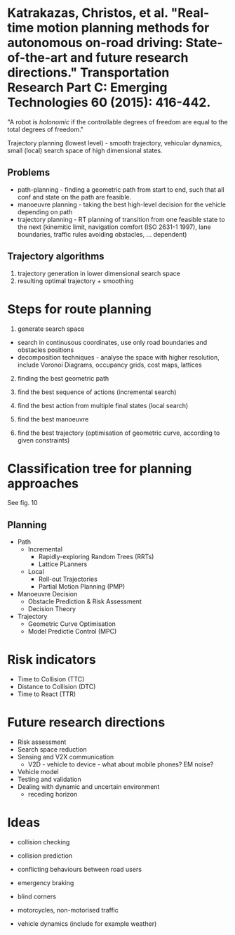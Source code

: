 # Katrakazas, Christos, et al. "Real-time motion planning methods for autonomous on-road driving: State-of-the-art and future research directions." Transportation Research Part C: Emerging Technologies 60 (2015): 416-442.

"A robot is *holonomic* if the controllable degrees of freedom are equal to the
total degrees of freedom."

Trajectory planning (lowest level) - smooth trajectory, vehicular dynamics,
small (local) search space of high dimensional states.

## Problems
* path-planning - finding a geometric path from start to end, such that all
  conf and state on the path are feasible.
* manoeuvre planning - taking the best high-level decision for the vehicle
  depending on path
* trajectory planning - RT planning of transition from one feasible state to
  the next (kinemitic limit, navigation comfort (ISO 2631-1 1997), lane
  boundaries, traffic rules avoiding obstacles, ... dependent)

## Trajectory algorithms
1. trajectory generation in lower dimensional search space
2. resulting optimal trajectory + smoothing

# Steps for route planning
1. generate search space

  * search in continusous coordinates, use only road boundaries and obstacles
    positions
  * decomposition techniques - analyse the space with higher resolution, include
    Voronoi Diagrams, occupancy grids, cost maps, lattices

2. finding the best geometric path

  1. find the best sequence of actions (incremental search)
  2. find the best action from multiple final states (local search)

3. find the best manoeuvre
4. find the best trajectory (optimisation of geometric curve, according to
   given constraints)

# Classification tree for planning approaches
See fig. 10

## Planning
* Path
  * Incremental
    * Rapidly-exploring Random Trees (RRTs)
    * Lattice PLanners
  * Local
    * Roll-out Trajectories
    * Partial Motion Planning (PMP)
* Manoeuvre Decision
  * Obstacle Prediction & Risk Assessment
  * Decision Theory
* Trajectory
  * Geometric Curve Optimisation
  * Model Predictie Control (MPC)

# Risk indicators
* Time to Collision (TTC)
* Distance to Collision (DTC)
* Time to React (TTR)

# Future research directions
* Risk assessment
* Search space reduction
* Sensing and V2X communication
  * V2D - vehicle to device - what about mobile phones? EM noise?
* Vehicle model
* Testing and validation
* Dealing with dynamic and uncertain environment
  * receding horizon

# Ideas
* collision checking
* collision prediction
* conflicting behaviours between road users
* emergency braking

* blind corners
* motorcycles, non-motorised traffic

* vehicle dynamics (include for example weather)
